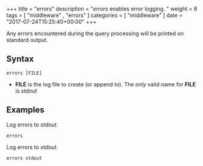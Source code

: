 +++
title = "errors"
description = "*errors* enables error logging. "
weight = 8
tags = [  "middleware" , "errors" ]
categories = [ "middleware" ]
date = "2017-07-24T15:25:40+00:00"
+++

Any errors encountered during the query processing will be printed on standard output.

## Syntax

~~~
errors [FILE]
~~~

* **FILE** is the log file to create (or append to). The *only* valid name for **FILE** is *stdout*

## Examples

Log errors to *stdout*.

~~~
errors
~~~

Log errors to *stdout*.

~~~
errors stdout
~~~

